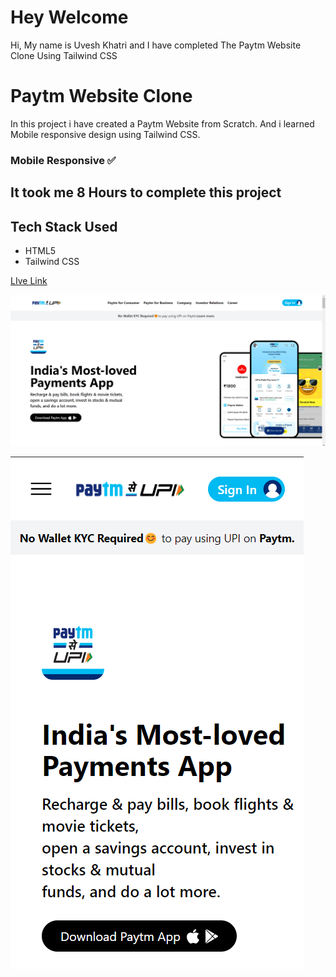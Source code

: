 # Hey Welcome

Hi, My name is Uvesh Khatri and I have completed The Paytm Website Clone Using Tailwind CSS

# Paytm Website Clone

In this project i have created a Paytm Website from Scratch. And i learned Mobile responsive design using Tailwind CSS.

### Mobile Responsive ✅

## It took me 8 Hours to complete this project

## Tech Stack Used
- HTML5
- Tailwind CSS

[ LIve Link ](https://uveshkhatri-paytm-clone-website.netlify.app/)

![Paytm Clone](./paytm-clone.png)

![Paytm Clone](./paytm-mobile.png)
